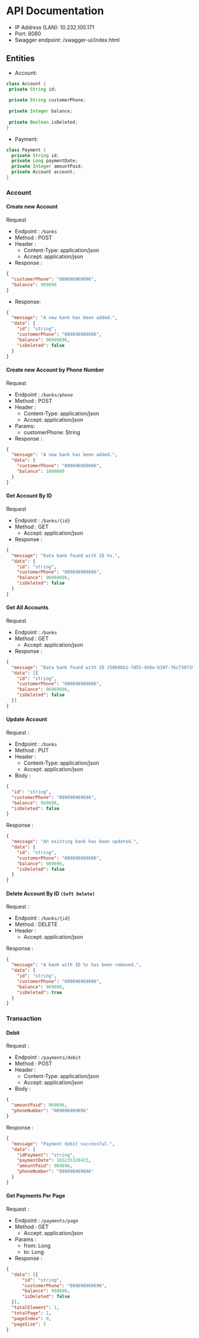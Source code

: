 # API Documentation


- IP Address (LAN): 10.232.100.171
- Port: 8080
- Swagger endpoint: /swagger-ui/index.html


## Entities

- Account:

 ```java
class Account {
  private String id;
  
  private String customerPhone;
  
  private Integer balance;
  
  private Boolean isDeleted;
}
  ```

- Payment:

```java
class Payment {
  private String id;
  private Long paymentDate;
  private Integer amountPaid;
  private Account account;
}
```


### Account

#### Create new Account

Request

- Endpoint : ```/banks```
- Method : POST
- Header :
  - Content-Type: application/json
  - Accept: application/json
- Response :

```json
{
  "customerPhone": "089696969696",
  "balance": 969696
}
```

- Response:

```json
{
  "message": "A new bank has been added.",
  "data": {
    "id": "string",
    "customerPhone": "089696969696",
    "balance": 96969696,
    "isDeleted": false
  }
}
```

#### Create new Account by Phone Number

Request

- Endpoint : ```/banks/phone```
- Method : POST
- Header :
  - Content-Type: application/json
  - Accept: application/json
- Params:
  - customerPhone: String
- Response :

```json
{
  "message": "A new bank has been added.",
  "data": {
    "customerPhone": "089696969696",
    "balance": 1000000
  }
}
```

#### Get Account By ID

Request

- Endpoint : ```/banks/{id}```
- Method : GET
    - Accept: application/json
- Response :

```json
{
  "message": "Data bank found with ID %s.",
  "data": {
    "id": "string",
    "customerPhone": "089696969696",
    "balance": 96969696,
    "isDeleted": false
  }
}
```

#### Get All Accounts

Request

- Endpoint : ```/banks```
- Method : GET
    - Accept: application/json
- Response :

```json
{
  "message": "Data bank found with ID 250b8bb1-7d55-458e-b30f-76c7307399bc.",
  "data": [{
    "id": "string",
    "customerPhone": "089696969696",
    "balance": 96969696,
    "isDeleted": false
  }]
}
```

#### Update Account

Request :

- Endpoint : ```/banks```
- Method : PUT
- Header :
    - Content-Type: application/json
    - Accept: application/json
- Body :

```json
{
  "id": "string",
  "customerPhone": "089696969696",
  "balance": 969696,
  "isDeleted": false
}
```

Response :

```json
{
  "message": "An existing bank has been updated.",
  "data": {
    "id": "string",
    "customerPhone": "089696969696",
    "balance": 969696,
    "isDeleted": false
  }
}
```

#### Delete Account By ID ```(Soft Delete)```

Request :

- Endpoint : ```/banks/{id}```
- Method : DELETE
- Header :
    - Accept: application/json

Response :

```json
{
  "message": "A bank with ID %s has been removed.",
  "data": {
    "id": "string",
    "customerPhone": "089696969696",
    "balance": 969696,
    "isDeleted": true
  }
}
```

### Transaction

#### Debit

Request :

- Endpoint : ```/payments/debit```
- Method : POST
- Header :
    - Content-Type: application/json
    - Accept: application/json
- Body :

```json
{
  "amountPaid": 969696,
  "phoneNumber": "089696969696"
}
```

Response :

```json
{
  "message": "Payment debit successful.",
  "data": {
    "idPayment": "string",
    "paymentDate": 165235320423,
    "amountPaid": 969696,
    "phoneNumber": "089696969696"
  }
}
```

#### Get Payments Per Page

Request :

- Endpoint : ```/payments/page```
- Method : GET
    - Accept: application/json
- Params :
  - from: Long
  - to: Long
- Response :

```json
{
  "data": [{
      "id": "string",
      "customerPhone": "089696969696",
      "balance": 969696,
      "isDeleted": false
  }],
  "totalElement": 1,
  "totalPage": 1,
  "pageIndex": 0,
  "pageSize": 5
}
```
